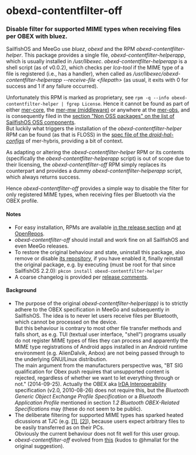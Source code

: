 # obexd-contentfilter-off
### Disable filter for supported MIME types when receiving files per OBEX with bluez.<br />

SailfishOS and MeeGo use *bluez*, *obexd* and the RPM *obexd-contentfilter-helper*.  This package provides a single file, *obexd-contentfilter-helperapp*, which is usually installed in */usr/libexec*.  *obexd-contentfilter-helperapp* is a shell script (as of v0.0.2), which checks per *lca-tool* if the MIME type of a file is registered (i.e., has a handler), when called as */usr/libexec/obexd-contentfilter-helperapp --receive-file \<filepath\>* (as usual, it exits with 0 for success and 1 if any failure occurred).

Unfortunately this RPM is marked as proprietary, see `rpm -q --info obexd-contentfilter-helper | fgrep License`.  Hence it cannot be found as part of either [mer-core](https://git.merproject.org/mer-core?filter=obexd-contentfilter), the [mer-mw (middleware)](https://build.merproject.org/project/show/nemo:devel:mw) or anywhere at the [mer-obs](https://build.merproject.org/project/list_public), and is consequently filed in the [section "Non OSS packages" on the list of SailfishOS OSS components](https://wiki.merproject.org/wiki/SailfishOSS#Non_OSS_packages).<br />
But luckily what triggers the installation of the *obexd-contentfilter-helper* RPM can be found (as that is FLOSS) in the [spec file of the *droid-hal-configs*](https://github.com/mer-hybris/droid-hal-configs/blob/master/droid-configs.inc#L91) of mer-hybris, providing a bit of context.

As adapting or altering the *obexd-contentfilter-helper* RPM or its contents (specifically the *obexd-contentfilter-helperapp* script) is out of scope due to their licensing, the *obexd-contentfilter-off* RPM simply replaces its counterpart and provides a dummy *obexd-contentfilter-helperapp* script, which always returns success.

Hence *obexd-contentfilter-off* provides a simple way to disable the filter for only registered MIME types, when receiving files per Bluetooth via the OBEX profile.<br />

#### Notes
* For easy installation, RPMs are available [in the release section](https://github.com/Olf0/obexd-contentfilter-off/releases) and [at OpenRepos](https://openrepos.net/content/obexdcontentfilterolf/bluetooth-obex-filter).
* *obexd-contentfilter-off* should install and work fine on all SailfishOS and even MeeGo releases.
* To restore the original behaviour and state, uninstall this package, also remove or disable [its repository](https://openrepos.net/user/14387/programs), if you have enabled it, finally reinstall the original package, e.g. by executing (must be root for that since SailfishOS 2.2.0): `pkcon install obexd-contentfilter-helper`
* A coarse changelog is provided per [release comments](https://github.com/Olf0/obexd-contentfilter-off/releases).

#### Background
* The purpose of the original *obexd-contentfilter-helper(app)* is to strictly adhere to the OBEX specification in MeeGo and subsequently in SailfishOS.  The idea is to never let users receive files per Bluetooth, which cannot be processed on the device.<br />
  But this behaviour is contrary to most other file transfer methods and falls short, as e.g. TUI (textual user interface, "shell") programs usually do not register MIME types of files they can process and apparently the MIME type registrations of Android apps installed in an Android runtime environment (e.g. AlienDalvik, Anbox) are not being passed through to the underlying GNU/Linux distribution.<br />
  The main argument from the manufacturers perspective was, "BT SIG qualification for Obex push requires that unsupported content is rejected, regardless of whether we want to let everything through or not." (2014-09-25).  Actually the OBEX aka [IrDA Interoperability](https://www.bluetooth.com/specifications/protocol-specifications/) specification (v2.0, 2010-08-26) does not require this, but the *Bluetooth Generic Object Exchange Profile Specification* or a *Bluetooth Application Profile* mentioned in section *1.2 Bluetooth OBEX-Related Specifications* may (these do not seem to be public).
* The deliberate filtering for supported MIME types has sparked heated dicussions at TJC (e.g. [[1]](https://together.jolla.com/question/1302/bluetooth-file-transfer-for-all-file-types/), [[2]](https://together.jolla.com/question/55104/sending-files-from-pc-to-jolla-by-bluetooth-is-extension-dependent/?answer=56832#post-id-56832)), because users expect arbitrary files to be easily transferred as on their PCs.<br />
  Obviously the current behaviour does not fit well for this user group.
* *obexd-contentfilter-off* evolved from [this](https://together.jolla.com/question/1302/bluetooth-file-transfer-for-all-file-types/?answer=192893#192893-original-answer-2018-11-10) (kudos to @hmallat for the original suggestion).
